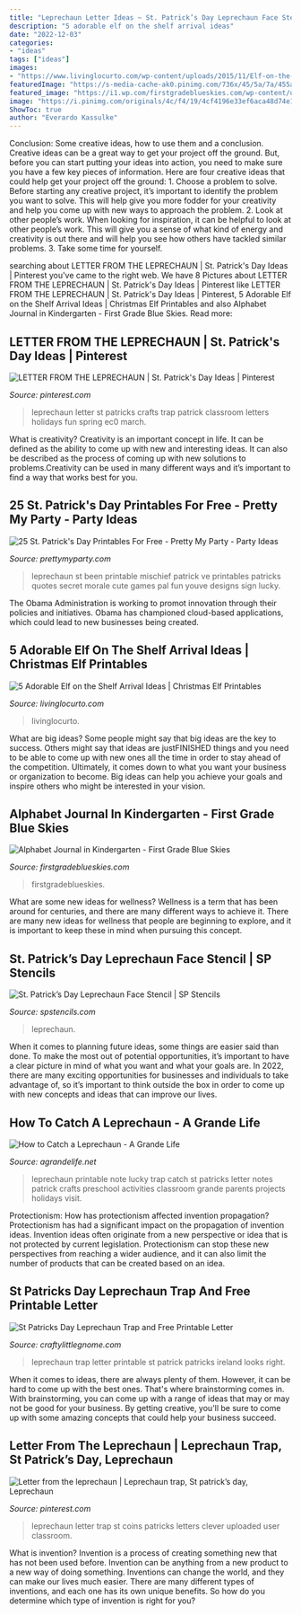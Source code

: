 ```yaml
---
title: "Leprechaun Letter Ideas ~ St. Patrick’s Day Leprechaun Face Stencil"
description: "5 adorable elf on the shelf arrival ideas"
date: "2022-12-03"
categories:
- "ideas"
tags: ["ideas"]
images:
- "https://www.livinglocurto.com/wp-content/uploads/2015/11/Elf-on-the-Shelf-Arrival-Ideas.jpg"
featuredImage: "https://s-media-cache-ak0.pinimg.com/736x/45/5a/7a/455a7a7d60f817d0021cde11e30bffd2.jpg"
featured_image: "https://i1.wp.com/firstgradeblueskies.com/wp-content/uploads/2016/09/A-to-Z-Directed-Drawing.png?resize=650%2C851"
image: "https://i.pinimg.com/originals/4c/f4/19/4cf4196e33ef6aca48d74e1795585b00.jpg"
ShowToc: true
author: "Everardo Kassulke"
---
```



Conclusion: Some creative ideas, how to use them and a conclusion.
Creative ideas can be a great way to get your project off the ground. But, before you can start putting your ideas into action, you need to make sure you have a few key pieces of information. Here are four creative ideas that could help get your project off the ground: 1. Choose a problem to solve. Before starting any creative project, it’s important to identify the problem you want to solve. This will help give you more fodder for your creativity and help you come up with new ways to approach the problem. 2. Look at other people’s work. When looking for inspiration, it can be helpful to look at other people’s work. This will give you a sense of what kind of energy and creativity is out there and will help you see how others have tackled similar problems. 3. Take some time for yourself.

	

		
searching about LETTER FROM THE LEPRECHAUN | St. Patrick&#039;s Day Ideas | Pinterest you've came to the right web. We have 8 Pictures about LETTER FROM THE LEPRECHAUN | St. Patrick&#039;s Day Ideas | Pinterest like LETTER FROM THE LEPRECHAUN | St. Patrick&#039;s Day Ideas | Pinterest, 5 Adorable Elf on the Shelf Arrival Ideas | Christmas Elf Printables and also Alphabet Journal in Kindergarten - First Grade Blue Skies. Read more:
		
    
## LETTER FROM THE LEPRECHAUN | St. Patrick&#039;s Day Ideas | Pinterest

<img loading=lazy src="https://s-media-cache-ak0.pinimg.com/736x/45/5a/7a/455a7a7d60f817d0021cde11e30bffd2.jpg" onerror="this.onerror=null;this.src='https://tse4.mm.bing.net/th?id=OIP.s8E40H2b7N1c9DQOinUy7gHaJl&amp;pid=15.1';" alt="LETTER FROM THE LEPRECHAUN | St. Patrick&#039;s Day Ideas | Pinterest">

_Source: pinterest.com_

>leprechaun letter st patricks crafts trap patrick classroom letters holidays fun spring ec0 march. 

	

What is creativity?
Creativity is an important concept in life. It can be defined as the ability to come up with new and interesting ideas. It can also be described as the process of coming up with new solutions to problems.Creativity can be used in many different ways and it’s important to find a way that works best for you.

    
## 25 St. Patrick&#039;s Day Printables For Free - Pretty My Party - Party Ideas

<img loading=lazy src="https://zolpwsuwoq-flywheel.netdna-ssl.com/wp-content/uploads/2016/02/youve-been-leprechauned-free-print-e1456007341255.jpg" onerror="this.onerror=null;this.src='https://tse3.mm.bing.net/th?id=OIP.f5UHHoWAryOjNTNypzM-AwHaJl&amp;pid=15.1';" alt="25 St. Patrick&#039;s Day Printables For Free - Pretty My Party - Party Ideas">

_Source: prettymyparty.com_

>leprechaun st been printable mischief patrick ve printables patricks quotes secret morale cute games pal fun youve designs sign lucky. 

	

The Obama Administration is working to promot innovation through their policies and initiatives. Obama has championed cloud-based applications, which could lead to new businesses being created.

    
## 5 Adorable Elf On The Shelf Arrival Ideas | Christmas Elf Printables

<img loading=lazy src="https://www.livinglocurto.com/wp-content/uploads/2015/11/Elf-on-the-Shelf-Arrival-Ideas.jpg" onerror="this.onerror=null;this.src='https://tse1.mm.bing.net/th?id=OIP.-6Ll_FgmJ-8zcyrzQRjPnAHaHa&amp;pid=15.1';" alt="5 Adorable Elf on the Shelf Arrival Ideas | Christmas Elf Printables">

_Source: livinglocurto.com_

>livinglocurto. 

	

What are big ideas?
Some people might say that big ideas are the key to success. Others might say that ideas are justFINISHED things and you need to be able to come up with new ones all the time in order to stay ahead of the competition. Ultimately, it comes down to what you want your business or organization to become. Big ideas can help you achieve your goals and inspire others who might be interested in your vision.

    
## Alphabet Journal In Kindergarten - First Grade Blue Skies

<img loading=lazy src="https://i1.wp.com/firstgradeblueskies.com/wp-content/uploads/2016/09/A-to-Z-Directed-Drawing.png?resize=650%2C851" onerror="this.onerror=null;this.src='https://tse3.mm.bing.net/th?id=OIP.0SsnwiXb-gAVfqVNVh3aegHaJs&amp;pid=15.1';" alt="Alphabet Journal in Kindergarten - First Grade Blue Skies">

_Source: firstgradeblueskies.com_

>firstgradeblueskies. 

	

What are some new ideas for wellness?
Wellness is a term that has been around for centuries, and there are many different ways to achieve it. There are many new ideas for wellness that people are beginning to explore, and it is important to keep these in mind when pursuing this concept.

    
## St. Patrick’s Day Leprechaun Face Stencil | SP Stencils

<img loading=lazy src="https://www.spstencils.com/wp-content/uploads/2020/12/001-Leprechaun-Head-s.gif" onerror="this.onerror=null;this.src='https://tse1.mm.bing.net/th?id=OIP.nE2rGHCwrEe5Hu4dNJ2smgHaHa&amp;pid=15.1';" alt="St. Patrick’s Day Leprechaun Face Stencil | SP Stencils">

_Source: spstencils.com_

>leprechaun. 

	

When it comes to planning future ideas, some things are easier said than done. To make the most out of potential opportunities, it’s important to have a clear picture in mind of what you want and what your goals are. In 2022, there are many exciting opportunities for businesses and individuals to take advantage of, so it’s important to think outside the box in order to come up with new concepts and ideas that can improve our lives.

    
## How To Catch A Leprechaun - A Grande Life

<img loading=lazy src="https://agrandelife.net/wp-content/uploads/2015/02/lucky-leprechaun-note-printable.jpg" onerror="this.onerror=null;this.src='https://tse2.mm.bing.net/th?id=OIP.4uufnBUeZXtiaYaLRc_pnQHaLH&amp;pid=15.1';" alt="How to Catch a Leprechaun - A Grande Life">

_Source: agrandelife.net_

>leprechaun printable note lucky trap catch st patricks letter notes patrick crafts preschool activities classroom grande parents projects holidays visit. 

	

Protectionism: How has protectionism affected invention propagation?
Protectionism has had a significant impact on the propagation of invention ideas. Invention ideas often originate from a new perspective or idea that is not protected by current legislation. Protectionism can stop these new perspectives from reaching a wider audience, and it can also limit the number of products that can be created based on an idea.

    
## St Patricks Day Leprechaun Trap And Free Printable Letter

<img loading=lazy src="https://www.craftylittlegnome.com/wp-content/uploads/2018/03/lep2-768x1024.jpg" onerror="this.onerror=null;this.src='https://tse3.mm.bing.net/th?id=OIP.sJoxTjBX3ePg8lYlLkGUngHaJ4&amp;pid=15.1';" alt="St Patricks Day Leprechaun Trap and Free Printable Letter">

_Source: craftylittlegnome.com_

>leprechaun trap letter printable st patrick patricks ireland looks right. 

	

When it comes to ideas, there are always plenty of them. However, it can be hard to come up with the best ones. That's where brainstorming comes in. With brainstorming, you can come up with a range of ideas that may or may not be good for your business. By getting creative, you'll be sure to come up with some amazing concepts that could help your business succeed.

    
## Letter From The Leprechaun | Leprechaun Trap, St Patrick’s Day, Leprechaun

<img loading=lazy src="https://i.pinimg.com/originals/4c/f4/19/4cf4196e33ef6aca48d74e1795585b00.jpg" onerror="this.onerror=null;this.src='https://tse3.mm.bing.net/th?id=OIP.jF1D9fQp2rNb7LPVbvvfwgHaKE&amp;pid=15.1';" alt="Letter from the leprechaun | Leprechaun trap, St patrick’s day, Leprechaun">

_Source: pinterest.com_

>leprechaun letter trap st coins patricks letters clever uploaded user classroom. 

	

What is invention?
Invention is a process of creating something new that has not been used before. Invention can be anything from a new product to a new way of doing something. Inventions can change the world, and they can make our lives much easier. There are many different types of inventions, and each one has its own unique benefits. So how do you determine which type of invention is right for you?

